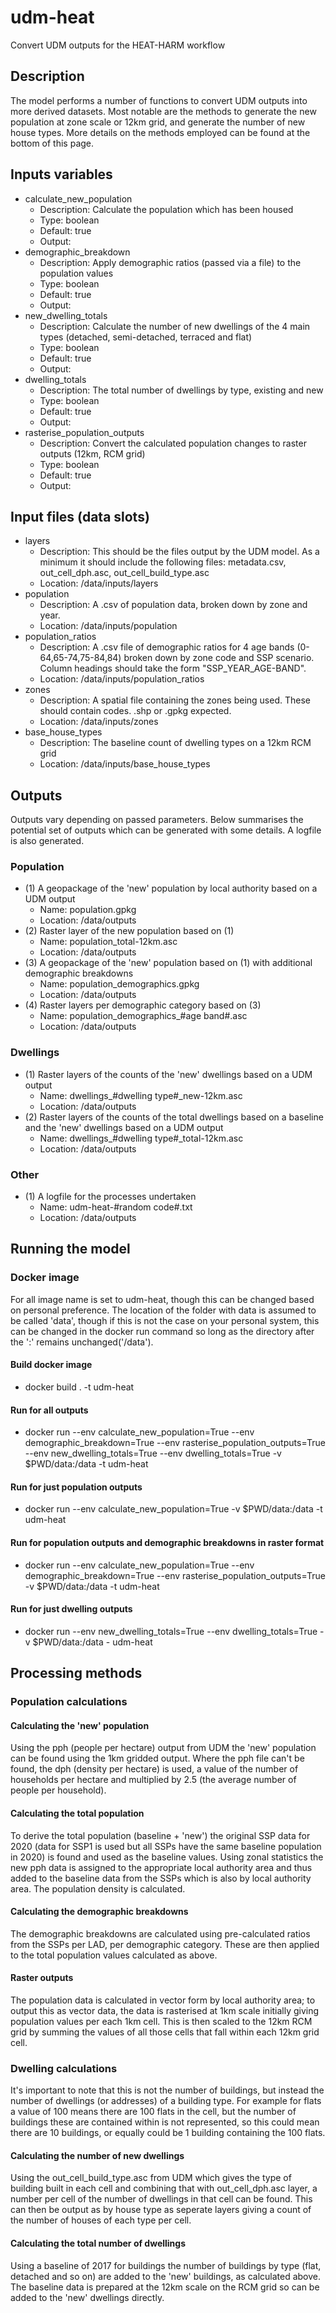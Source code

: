 # udm-heat
Convert UDM outputs for the HEAT-HARM workflow

## Description
The model performs a number of functions to convert UDM outputs into more derived datasets. Most notable are the methods to generate the new population at zone scale or 12km grid, and generate the number of new house types. More details on the methods employed can be found at the bottom of this page.

## Inputs variables
* calculate_new_population
  * Description: Calculate the population which has been housed
  * Type: boolean
  * Default: true
  * Output:
* demographic_breakdown
  * Description: Apply demographic ratios (passed via a file) to the population values 
  * Type: boolean
  * Default: true
  * Output:
* new_dwelling_totals
  * Description: Calculate the number of new dwellings of the 4 main types (detached, semi-detached, terraced and flat)
  * Type: boolean
  * Default: true
  * Output:
* dwelling_totals
  * Description: The total number of dwellings by type, existing and new
  * Type: boolean
  * Default: true
  * Output:
* rasterise_population_outputs
  * Description: Convert the calculated population changes to raster outputs (12km, RCM grid)
  * Type: boolean
  * Default: true
  * Output:

## Input files (data slots)
* layers
  * Description: This should be the files output by the UDM model. As a minimum it should include the following files: metadata.csv, out_cell_dph.asc, out_cell_build_type.asc
  * Location: /data/inputs/layers
* population
  * Description: A .csv of population data, broken down by zone and year.
  * Location: /data/inputs/population
* population_ratios
  * Description: A .csv file of demographic ratios for 4 age bands (0-64,65-74,75-84,84) broken down by zone code and SSP scenario. Column headings should take the form "SSP_YEAR_AGE-BAND".
  * Location: /data/inputs/population_ratios
* zones
  * Description: A spatial file containing the zones being used. These should contain codes. .shp or .gpkg expected.
  * Location: /data/inputs/zones
* base_house_types
  * Description: The baseline count of dwelling types on a 12km RCM grid
  * Location: /data/inputs/base_house_types


## Outputs
Outputs vary depending on passed parameters. Below summarises the potential set of outputs which can be generated with some details. A logfile is also generated. 
### Population
* (1) A geopackage of the 'new' population by local authority based on a UDM output
  * Name: population.gpkg 
  * Location: /data/outputs
* (2) Raster layer of the new population based on (1)
  * Name: population_total-12km.asc
  * Location: /data/outputs
* (3) A geopackage of the 'new' population based on (1) with additional demographic breakdowns
  * Name: population_demographics.gpkg
  * Location: /data/outputs
* (4) Raster layers per demographic category based on (3)
  * Name: population_demographics_#age band#.asc
  * Location: /data/outputs

### Dwellings
* (1) Raster layers of the counts of the 'new' dwellings based on a UDM output
  * Name: dwellings_#dwelling type#_new-12km.asc
  * Location: /data/outputs
* (2) Raster layers of the counts of the total dwellings based on a baseline and the 'new' dwellings based on a UDM output
  * Name: dwellings_#dwelling type#_total-12km.asc
  * Location: /data/outputs
   
### Other
* (1) A logfile for the processes undertaken
  * Name: udm-heat-#random code#.txt
  * Location: /data/outputs

## Running the model
### Docker image
For all image name is set to udm-heat, though this can be changed based on personal preference. The location of the folder with data is assumed to be called 'data', though if this is not the case on your personal system, this can be changed in the docker run command so long as the directory after the ':' remains unchanged('/data').
#### Build docker image
* docker build . -t udm-heat
#### Run for all outputs
* docker run --env calculate_new_population=True --env demographic_breakdown=True --env rasterise_population_outputs=True --env new_dwelling_totals=True --env dwelling_totals=True -v $PWD/data:/data -t udm-heat
#### Run for just population outputs
* docker run --env calculate_new_population=True -v $PWD/data:/data -t udm-heat
#### Run for population outputs and demographic breakdowns in raster format
* docker run --env calculate_new_population=True --env demographic_breakdown=True --env rasterise_population_outputs=True -v $PWD/data:/data -t udm-heat
#### Run for just dwelling outputs
* docker run --env new_dwelling_totals=True --env dwelling_totals=True -v $PWD/data:/data - udm-heat

## Processing methods
### Population calculations
#### Calculating the 'new' population
Using the pph (people per hectare) output from UDM the 'new' population can be found using the 1km gridded output. Where the pph file can't be found, the dph (density per hectare) is used, a value of the number of households per hectare and multiplied by 2.5 (the average number of people per household).

#### Calculating the total population
To derive the total population (baseline + 'new') the original SSP data for 2020 (data for SSP1 is used but all SSPs have the same baseline population in 2020) is found and used as the baseline values. Using zonal statistics the new pph data is assigned to the appropriate local authority area and thus added to the baseline data from the SSPs which is also by local authority area. The population density is calculated.

#### Calculating the demographic breakdowns
The demographic breakdowns are calculated using pre-calculated ratios from the SSPs per LAD, per demographic category. These are then applied to the total population values calculated as above.

#### Raster outputs
The population data is calculated in vector form by local authority area; to output this as vector data, the data is rasterised at 1km scale initially giving population values per each 1km cell. This is then scaled to the 12km RCM grid by summing the values of all those cells that fall within each 12km grid cell.

### Dwelling calculations
It's important to note that this is not the number of buildings, but instead the number of dwellings (or addresses) of a building type. For example for flats a value of 100 means there are 100 flats in the cell, but the number of buildings these are contained within is not represented, so this could mean there are 10 buildings, or equally could be 1 building containing the 100 flats.

#### Calculating the number of new dwellings
Using the out_cell_build_type.asc from UDM which gives the type of building built in each cell and combining that with out_cell_dph.asc layer, a number per cell of the number of dwellings in that cell can be found. This can then be output as by house type as seperate layers giving a count of the number of houses of each type per cell.

#### Calculating the total number of dwellings
Using a baseline of 2017 for buildings the number of buildings by type (flat, detached and so on) are added to the 'new' buildings, as calculated above. The baseline data is prepared at the 12km scale on the RCM grid so can be added to the 'new' dwellings directly.
